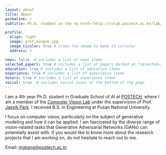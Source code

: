```yaml
---
layout: about
title: About
permalink: /
subtitle: Ph.D. student in the <a href='http://cvlab.postech.ac.kr/lab/'>Computer Vision Lab</a> at <a href='https://postech.ac.kr/eng/'>POSTECH</a>.

profile:
  align: right
  image: prof_minguk.jpg
  image_cicular: true # crops the image to make it circular
  address: > 

news: false  # includes a list of news items
selected_papers: true # includes a list of papers marked as "selected={true}"
education: true # includes a list of education items
experience: true # includes a list of experience items
honors: true # includes a list of experience items
social: true  # includes social icons at the bottom of the page
---
```


I am a 4th year Ph.D. student in Graduate School of AI at [POSTECH](https://postech.ac.kr/eng/), where I am a member of the [Computer Vision Lab](http://cvlab.postech.ac.kr/lab/) under the supervision of Prof. [Jaesik Park](https://jaesik.info/). I received B.S. in Engineering at Pusan National University. 

I focus on computer vision, particularly on the subject of generative modeling and how it can be applied. I am fascinated by the diverse range of vision-related tasks that Generative Adversarial Networks (GANs) can potentially assist with. If you would like to know more about the research projects that I am working on, do not hesitate to reach out to me.

Email: mgkang@postech.ac.kr
